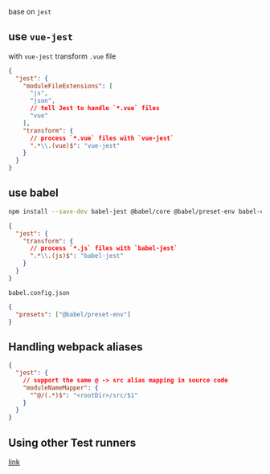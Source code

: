 base on `jest`

## use `vue-jest`

with `vue-jest` transform `.vue` file

```json
{
  "jest": {
    "moduleFileExtensions": [
      "js",
      "json",
      // tell Jest to handle `*.vue` files
      "vue"
    ],
    "transform": {
      // process `*.vue` files with `vue-jest`
      ".*\\.(vue)$": "vue-jest"
    }
  }
}
```

## use babel

```sh
npm install --save-dev babel-jest @babel/core @babel/preset-env babel-core@^7.0.0-bridge.0
```

```json
{
  "jest": {
    "transform": {
      // process `*.js` files with `babel-jest`
      ".*\\.(js)$": "babel-jest"
    }
  }
}
```

`babel.config.json`

```json
{
  "presets": ["@babel/preset-env"]
}
```

## Handling webpack aliases

```json
{
  "jest": {
    // support the same @ -> src alias mapping in source code
    "moduleNameMapper": {
      "^@/(.*)$": "<rootDir>/src/$1"
    }
  }
}
```

## Using other Test runners

[link](https://v1.test-utils.vuejs.org/installation/#using-other-test-runners)
